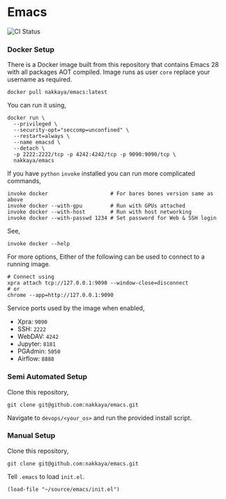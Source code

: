 # Emacs 

![CI Status](https://github.com/nakkaya/emacs/actions/workflows/main.yml/badge.svg)

### Docker Setup

There is a Docker image built from this repository that contains Emacs
28 with all packages AOT compiled. Image runs as user `core` replace
your username as required.

    docker pull nakkaya/emacs:latest

You can run it using,

    docker run \
	  --privileged \
	  --security-opt="seccomp=unconfined" \
	  --restart=always \
	  --name emacsd \
	  --detach \
	  -p 2222:2222/tcp -p 4242:4242/tcp -p 9090:9090/tcp \
	  nakkaya/emacs

If you have `python` `invoke` installed you can run more complicated
commands,

    invoke docker                    # For bares bones version same as above
	invoke docker --with-gpu         # Run with GPUs attached
    invoke docker --with-host        # Run with host networking
    invoke docker --with-passwd 1234 # Set password for Web & SSH login

See,

    invoke docker --help

For more options, Either of the following can be used to connect to a
running image.

    # Connect using
    xpra attach tcp://127.0.0.1:9090 --window-close=disconnect
    # or
    chrome --app=http://127.0.0.1:9090

Service ports used by the image when enabled,

 - Xpra: `9090`
 - SSH: `2222`
 - WebDAV: `4242`
 - Jupyter: `8181`
 - PGAdmin: `5050`
 - Airflow: `8888`

### Semi Automated Setup

Clone this repository,

	git clone git@github.com:nakkaya/emacs.git

Navigate to `devops/<your_os>` and run the provided install script.

### Manual Setup

Clone this repository,

	git clone git@github.com:nakkaya/emacs.git
	
Tell ```.emacs``` to load ```init.el```.

	(load-file "~/source/emacs/init.el")

